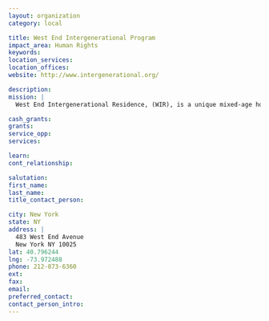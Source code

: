```yaml
---
layout: organization
category: local

title: West End Intergenerational Program
impact_area: Human Rights
keywords: 
location_services: 
location_offices: 
website: http://www.intergenerational.org/

description: 
mission: |
  West End Intergenerational Residence, (WIR), is a unique mixed-age housing facility catering to three generations. Through comprehensive development programs, we are able to prepare homeless young women with children, for effective lives as parents and as contributing members of society. In addition, WIR provides dignified affordable housing with supportive services to formerly homeless and low-income older adults.

cash_grants: 
grants: 
service_opp: 
services: 

learn: 
cont_relationship: 

salutation: 
first_name: 
last_name: 
title_contact_person: 

city: New York
state: NY
address: |
  483 West End Avenue  
  New York NY 10025
lat: 40.796244
lng: -73.972488
phone: 212-873-6360
ext: 
fax: 
email: 
preferred_contact: 
contact_person_intro: 
---
```

